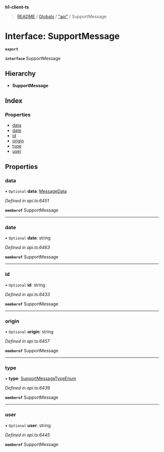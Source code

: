 **h1-client-ts**

> [README](../README.md) / [Globals](../globals.md) / ["api"](../modules/_api_.md) / SupportMessage

# Interface: SupportMessage

**`export`** 

**`interface`** SupportMessage

## Hierarchy

* **SupportMessage**

## Index

### Properties

* [data](_api_.supportmessage.md#data)
* [date](_api_.supportmessage.md#date)
* [id](_api_.supportmessage.md#id)
* [origin](_api_.supportmessage.md#origin)
* [type](_api_.supportmessage.md#type)
* [user](_api_.supportmessage.md#user)

## Properties

### data

• `Optional` **data**: [MessageData](_api_.messagedata.md)

*Defined in api.ts:6451*

**`memberof`** SupportMessage

___

### date

• `Optional` **date**: string

*Defined in api.ts:6463*

**`memberof`** SupportMessage

___

### id

• `Optional` **id**: string

*Defined in api.ts:6433*

**`memberof`** SupportMessage

___

### origin

• `Optional` **origin**: string

*Defined in api.ts:6457*

**`memberof`** SupportMessage

___

### type

•  **type**: [SupportMessageTypeEnum](../enums/_api_.supportmessagetypeenum.md)

*Defined in api.ts:6439*

**`memberof`** SupportMessage

___

### user

• `Optional` **user**: string

*Defined in api.ts:6445*

**`memberof`** SupportMessage
